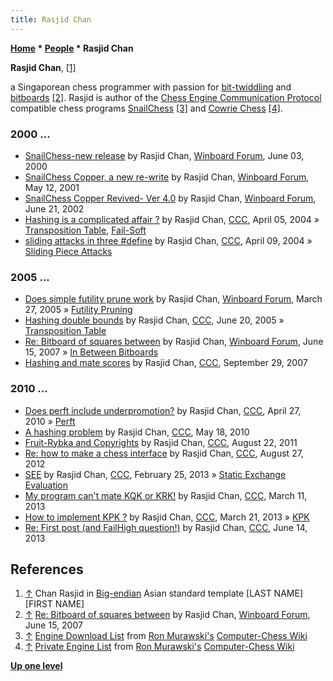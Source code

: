```yaml
---
title: Rasjid Chan
---
```

**[Home](Home "Home") \* [People](People "People") \* Rasjid Chan**


**Rasjid Chan**, <a id="cite-note-1" href="#cite-ref-1">[1]</a>  

a Singaporean chess programmer with passion for [bit-twiddling](Bit-Twiddling "Bit-Twiddling") and [bitboards](Bitboards "Bitboards") <a id="cite-note-2" href="#cite-ref-2">[2]</a>. 
Rasjid is author of the [Chess Engine Communication Protocol](Chess_Engine_Communication_Protocol "Chess Engine Communication Protocol") compatible chess programs [SnailChess](SnailChess "SnailChess") <a id="cite-note-3" href="#cite-ref-3">[3]</a> and [Cowrie Chess](index.php?title=Cowrie_Chess&action=edit&redlink=1 "Cowrie Chess (page does not exist)") <a id="cite-note-4" href="#cite-ref-4">[4]</a>. 



### 2000 ...


* [SnailChess-new release](http://www.open-aurec.com/wbforum/viewtopic.php?f=18&t=31555) by Rasjid Chan, [Winboard Forum](Computer_Chess_Forums "Computer Chess Forums"), June 03, 2000
* [SnailChess Copper, a new re-write](http://www.open-aurec.com/wbforum/viewtopic.php?f=18&t=33767) by Rasjid Chan, [Winboard Forum](Computer_Chess_Forums "Computer Chess Forums"), May 12, 2001
* [SnailChess Copper Revived- Ver 4.0](http://www.open-aurec.com/wbforum/viewtopic.php?f=18&t=37851) by Rasjid Chan, [Winboard Forum](Computer_Chess_Forums "Computer Chess Forums"), June 21, 2002
* [Hashing is a complicated affair ?](https://www.stmintz.com/ccc/index.php?id=358468) by Rasjid Chan, [CCC](CCC "CCC"), April 05, 2004 » [Transposition Table](Transposition_Table "Transposition Table"), [Fail-Soft](Fail-Soft "Fail-Soft")
* [sliding attacks in three #define](https://www.stmintz.com/ccc/index.php?id=359243) by Rasjid Chan, [CCC](CCC "CCC"), April 09, 2004 » [Sliding Piece Attacks](Sliding_Piece_Attacks "Sliding Piece Attacks")


### 2005 ...


* [Does simple futility prune work](http://www.open-aurec.com/wbforum/viewtopic.php?f=4&t=2101) by Rasjid Chan, [Winboard Forum](Computer_Chess_Forums "Computer Chess Forums"), March 27, 2005 » [Futility Pruning](Futility_Pruning "Futility Pruning")
* [Hashing double bounds](https://www.stmintz.com/ccc/index.php?id=432374) by Rasjid Chan, [CCC](CCC "CCC"), June 20, 2005 » [Transposition Table](Transposition_Table "Transposition Table")
* [Re: Bitboard of squares between](http://www.open-aurec.com/wbforum/viewtopic.php?f=4&t=6573#p30811) by Rasjid Chan, [Winboard Forum](Computer_Chess_Forums "Computer Chess Forums"), June 15, 2007 » [In Between Bitboards](Square_Attacked_By#InBetween "Square Attacked By")
* [Hashing and mate scores](http://www.talkchess.com/forum/viewtopic.php?t=16784) by Rasjid Chan, [CCC](CCC "CCC"), September 29, 2007


### 2010 ...


* [Does perft include underpromotion?](http://www.talkchess.com/forum/viewtopic.php?t=34025) by Rasjid Chan, [CCC](CCC "CCC"), April 27, 2010 » [Perft](Perft "Perft")
* [A hashing problem](http://www.talkchess.com/forum/viewtopic.php?t=34365) by Rasjid Chan, [CCC](CCC "CCC"), May 18, 2010
* [Fruit-Rybka and Copyrights](http://www.talkchess.com/forum/viewtopic.php?t=40145) by Rasjid Chan, [CCC](CCC "CCC"), August 22, 2011
* [Re: how to make a chess interface](http://www.talkchess.com/forum/viewtopic.php?topic_view=threads&p=480202&t=44899) by Rasjid Chan, [CCC](CCC "CCC"), August 27, 2012
* [SEE](http://www.talkchess.com/forum/viewtopic.php?t=47330) by Rasjid Chan, [CCC](CCC "CCC"), February 25, 2013 » [Static Exchange Evaluation](Static_Exchange_Evaluation "Static Exchange Evaluation")
* [My program can't mate KQK or KRK!](http://www.talkchess.com/forum/viewtopic.php?t=47477) by Rasjid Chan, [CCC](CCC "CCC"), March 11, 2013
* [How to implement KPK ?](http://www.talkchess.com/forum/viewtopic.php?t=47557) by Rasjid Chan, [CCC](CCC "CCC"), March 21, 2013 » [KPK](KPK "KPK")
* [Re: First post (and FailHigh question!)](http://www.talkchess.com/forum3/viewtopic.php?f=7&t=48274&start=1) by Rasjid Chan, [CCC](CCC "CCC"), June 14, 2013


## References


1. <a id="cite-ref-1" href="#cite-note-1">↑</a> Chan Rasjid in [Big-endian](Big-endian "Big-endian") Asian standard template [LAST NAME][FIRST NAME]
2. <a id="cite-ref-2" href="#cite-note-2">↑</a>  [Re: Bitboard of squares between](http://www.open-aurec.com/wbforum/viewtopic.php?f=4&t=6573#p30811) by Rasjid Chan, [Winboard Forum](Computer_Chess_Forums "Computer Chess Forums"), June 15, 2007
3. <a id="cite-ref-3" href="#cite-note-3">↑</a> [Engine Download List](http://www.computer-chess.org/doku.php?id=computer_chess:wiki:download:engine_download_list) from [Ron Murawski's](Ron_Murawski "Ron Murawski") [Computer-Chess Wiki](http://computer-chess.org/doku.php?id=home)
4. <a id="cite-ref-4" href="#cite-note-4">↑</a> [Private Engine List](http://computer-chess.org/doku.php?id=computer_chess:wiki:lists:private_engine_list) from [Ron Murawski's](Ron_Murawski "Ron Murawski") [Computer-Chess Wiki](http://computer-chess.org/doku.php?id=home)

**[Up one level](People "People")**







 
